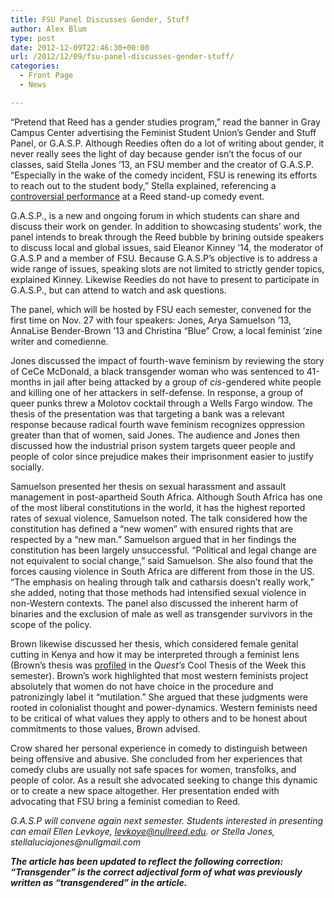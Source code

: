 ```yaml
---
title: FSU Panel Discusses Gender, Stuff
author: Alex Blum
type: post
date: 2012-12-09T22:46:30+00:00
url: /2012/12/09/fsu-panel-discusses-gender-stuff/
categories:
  - Front Page
  - News

---
```

“Pretend that Reed has a gender studies program,” read the banner in Gray Campus Center advertising the Feminist Student Union&#8217;s Gender and Stuff Panel, or G.A.S.P. Although Reedies often do a lot of writing about gender, it never really sees the light of day because gender isn&#8217;t the focus of our classes, said Stella Jones &#8217;13, an FSU member and the creator of G.A.S.P. <span style="color: #1a1a1a;">“Especially in the wake of the comedy incident, FSU is renewing its efforts to reach out to the student body,” Stella explained, referencing a <a href="http://www.reedquest.org/2012/11/comedian-under-fire-for-comments-about-diversity-gender-equality-and-sexual-assault/" target="_blank">controversial performance</a> at a Reed stand-up comedy event.</span>

G.A.S.P., is a new and ongoing forum in which students can share and discuss their work on gender. In addition to showcasing students’ work, the panel intends to break through the Reed bubble by brining outside speakers to discuss local and global issues, said Eleanor Kinney &#8217;14, the moderator of G.A.S.P and a member of FSU. Because G.A.S.P’s objective is to address a wide range of issues, speaking slots are not limited to strictly gender topics, explained Kinney. Likewise Reedies do not have to present to participate in G.A.S.P., but can attend to watch and ask questions.

The panel, which will be hosted by FSU each semester, convened for the first time on Nov. 27 with four speakers: Jones, Arya Samuelson &#8217;13, AnnaLise Bender-Brown &#8217;13 and Christina &#8220;Blue&#8221; Crow, a local feminist &#8216;zine writer and comedienne.

Jones discussed the impact of fourth-wave feminism by reviewing the story of CeCe McDonald, a black transgender woman who was sentenced to 41-months in jail after being attacked by a group of _cis_-gendered white people and killing one of her attackers in self-defense. In response, a group of queer punks threw a Molotov cocktail through a Wells Fargo window. The thesis of the presentation was that targeting a bank was a relevant response because radical fourth wave feminism recognizes oppression greater than that of women, said Jones. The audience and Jones then discussed how the industrial prison system targets queer people and people of color since prejudice makes their imprisonment easier to justify socially.

Samuelson presented her thesis on sexual harassment and assault management in post-apartheid South Africa. Although South Africa has one of the most liberal constitutions in the world, it has the highest reported rates of sexual violence, Samuelson noted. The talk considered how the constitution has defined a “new women” with ensured rights that are respected by a “new man.” Samuelson argued that in her findings the constitution has been largely unsuccessful. “Political and legal change are not equivalent to social change,” said Samuelson. She also found that the forces causing violence in South Africa are different from those in the US. “The emphasis on healing through talk and catharsis doesn&#8217;t really work,” she added, noting that those methods had intensified sexual violence in non-Western contexts. The panel also discussed the inherent harm of binaries and the exclusion of male as well as transgender survivors in the scope of the policy.

Brown likewise discussed her thesis, which considered female genital cutting in Kenya and how it may be interpreted through a feminist lens (Brown&#8217;s thesis was <a href="http://www.reedquest.org/2012/10/cool-thesis-of-the-week-annalise-bender-brown/" target="_blank">profiled</a> in the _Quest&#8217;s_ Cool Thesis of the Week this semester). Brown’s work highlighted that most western feminists project absolutely that women do not have choice in the procedure and patronizingly label it “mutilation.” She argued that these judgments were rooted in colonialist thought and power-dynamics. Western feminists need to be critical of what values they apply to others and to be honest about commitments to those values, Brown advised.

Crow shared her personal experience in comedy to distinguish between being offensive and abusive. She concluded from her experiences that comedy clubs are usually not safe spaces for women, transfolks, and people of color. As a result she advocated seeking to change this dynamic or to create a new space altogether. Her presentation ended with advocating that FSU bring a feminist comedian to Reed.

_G.A.S.P will convene again next semester. Students interested in presenting can email Ellen Levkoye,_ <span style="color: #0000ff;"><span style="text-decoration: underline;"><a href="mailto:&#x6c;&#x65;&#x76;&#x6b;&#x6f;&#x79;&#x65;&#x40;&#x72;&#x65;&#x65;&#x64;&#x2e;&#x65;&#x64;&#x75;"><em>&#x6c;&#x65;&#x76;&#x6b;&#x6f;&#x79;&#x65;&#x40;<span class="oe_displaynone">null</span>&#x72;&#x65;&#x65;&#x64;&#x2e;&#x65;&#x64;&#x75;</em></a></span></span>_. or Stella Jones, &#x73;&#x74;&#x65;&#x6c;&#x6c;&#x61;&#x6c;&#x75;&#x63;&#x69;&#x61;&#x6a;&#x6f;&#x6e;&#x65;&#x73;&#x40;<span class="oe_displaynone">null</span>&#x67;&#x6d;&#x61;&#x69;&#x6c;&#x2e;&#x63;&#x6f;&#x6d;_

_**The article has been updated to reflect the following correction: &#8220;Transgender&#8221; is the correct adjectival form of what was previously written as &#8220;transgendered&#8221; in the article.**_